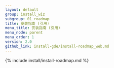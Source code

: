 ```yaml
---
layout: default
group: install_wiz
subgroup: 01_roadmap
title: 安装指南 (引用)
menu_title: 安装指南 (引用)
menu_node: parent
menu_order: 1
version: 2.0
github_link: install-gde/install-roadmap_web.md
---
```


{% include install/install-roadmap.md %}
